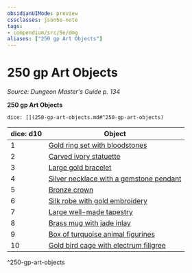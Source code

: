 ```yaml
---
obsidianUIMode: preview
cssclasses: json5e-note
tags:
- compendium/src/5e/dmg
aliases: ["250 gp Art Objects"]
---
```

# 250 gp Art Objects
*Source: Dungeon Master's Guide p. 134* 

**250 gp Art Objects**

`dice: [](250-gp-art-objects.md#^250-gp-art-objects)`

| dice: d10 | Object |
|-----------|--------|
| 1 | [Gold ring set with bloodstones](2-Mechanics/CLI/items/gold-ring-set-with-bloodstones.md) |
| 2 | [Carved ivory statuette](2-Mechanics/CLI/items/carved-ivory-statuette.md) |
| 3 | [Large gold bracelet](2-Mechanics/CLI/items/large-gold-bracelet.md) |
| 4 | [Silver necklace with a gemstone pendant](2-Mechanics/CLI/items/silver-necklace-with-a-gemstone-pendant.md) |
| 5 | [Bronze crown](2-Mechanics/CLI/items/bronze-crown.md) |
| 6 | [Silk robe with gold embroidery](2-Mechanics/CLI/items/silk-robe-with-gold-embroidery.md) |
| 7 | [Large well-made tapestry](2-Mechanics/CLI/items/large-well-made-tapestry.md) |
| 8 | [Brass mug with jade inlay](2-Mechanics/CLI/items/brass-mug-with-jade-inlay.md) |
| 9 | [Box of turquoise animal figurines](2-Mechanics/CLI/items/box-of-turquoise-animal-figurines.md) |
| 10 | [Gold bird cage with electrum filigree](2-Mechanics/CLI/items/gold-bird-cage-with-electrum-filigree.md) |
^250-gp-art-objects